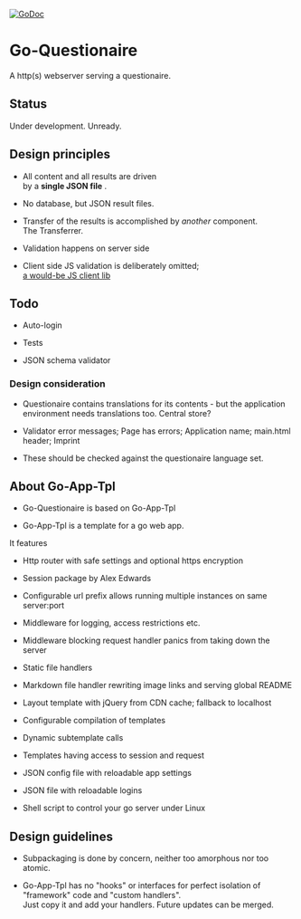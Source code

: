  [![GoDoc](http://godoc.org/github.com/zew/go-questionaire?status.svg)](http://godoc.org/github.com/zew/go-questionaire) 

# Go-Questionaire 

A http(s) webserver serving a questionaire.

## Status 

Under development. Unready.

## Design principles


* All content and all results are driven  
by a __single JSON file__ .

* No database, but JSON result files.

* Transfer of the results is accomplished by _another_ component.  
The Transferrer. 



* Validation happens on server side

* Client side JS validation is deliberately omitted;  
   [a would-be JS client lib](http://www.javascript-coder.com/html-form/form-validation.phtml)



## Todo

* Auto-login

* Tests

* JSON schema validator


### Design consideration

* Questionaire contains translations for its contents - but the application environment needs translations too. Central store?

* Validator error messages; Page has errors; Application name; main.html header; Imprint

* These should be checked against the questionaire language set.


## About Go-App-Tpl

* Go-Questionaire is based on Go-App-Tpl

* Go-App-Tpl is a template for a go web app.  

It features

  * Http router with safe settings and optional https encryption

  * Session package by Alex Edwards

  * Configurable url prefix allows running multiple instances on same server:port

  * Middleware for logging, access restrictions etc.

  * Middleware blocking request handler panics from taking down the server

  * Static file handlers
  
  * Markdown file handler rewriting image links and serving global README

  * Layout template with jQuery from CDN cache; fallback to localhost 

  * Configurable compilation of templates

  * Dynamic subtemplate calls 

  * Templates having access to session and request

  * JSON config file with reloadable app settings 

  * JSON file with reloadable logins

  * Shell script to control your go server under Linux


## Design guidelines

* Subpackaging is done by concern, neither too amorphous nor too atomic. 

* Go-App-Tpl has no "hooks" or interfaces for perfect isolation of "framework" code
and "custom handlers".  
Just copy it and add your handlers. Future updates can be merged.

